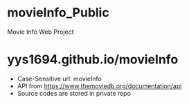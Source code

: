 # movieInfo_Public
Movie Info Web Project

# yys1694.github.io/movieInfo
  * Case-Sensitive url: movieInfo
  * API from https://www.themoviedb.org/documentation/api
  * Source codes are stored in private repo
  

